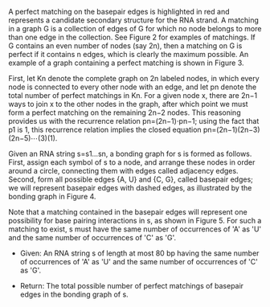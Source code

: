 A perfect matching on the basepair edges is highlighted in red and represents a candidate secondary structure for the RNA strand.
A matching in a graph G is a collection of edges of G for which no node belongs to more than one edge in the collection. See Figure 2 for examples of matchings. If G contains an even number of nodes (say 2n), then a matching on G is perfect if it contains n edges, which is clearly the maximum possible. An example of a graph containing a perfect matching is shown in Figure 3.

First, let Kn denote the complete graph on 2n labeled nodes, in which every node is connected to every other node with an edge, and let pn denote the total number of perfect matchings in Kn. For a given node x, there are 2n−1 ways to join x to the other nodes in the graph, after which point we must form a perfect matching on the remaining 2n−2 nodes. This reasoning provides us with the recurrence relation pn=(2n−1)⋅pn−1; using the fact that p1 is 1, this recurrence relation implies the closed equation pn=(2n−1)(2n−3)(2n−5)⋯(3)(1).

Given an RNA string s=s1…sn, a bonding graph for s is formed as follows. First, assign each symbol of s to a node, and arrange these nodes in order around a circle, connecting them with edges called adjacency edges. Second, form all possible edges {A, U} and {C, G}, called basepair edges; we will represent basepair edges with dashed edges, as illustrated by the bonding graph in Figure 4.

Note that a matching contained in the basepair edges will represent one possibility for base pairing interactions in s, as shown in Figure 5. For such a matching to exist, s must have the same number of occurrences of 'A' as 'U' and the same number of occurrences of 'C' as 'G'.

* Given: An RNA string s of length at most 80 bp having the same number of occurrences of 'A' as 'U' and the same number of occurrences of 'C' as 'G'.

* Return: The total possible number of perfect matchings of basepair edges in the bonding graph of s.
